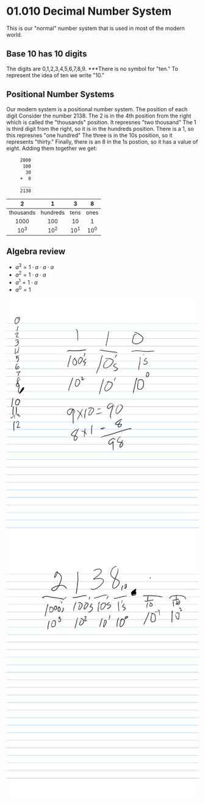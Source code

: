 # 01.010 Decimal Number System

This is our "normal" number system that is used in most of the modern world.

## Base 10 has 10 digits

The digits are 0,1,2,3,4,5,6,7,8,9.  ***There is no symbol for "ten."  To represent the idea of ten we write "10."  

## Positional Number Systems

Our modern system is a positional number system.  The position of each digit Consider the number 2138.  The 2 is in the 4th position from the right which is called the "thousands" position. It represnes "two thousand" The 1 is third digit from the right, so it is in the hundreds position. There is a 1, so this represnes "one hundred"  The three is in the 10s position, so it represents "thirty."  Finally, there is an 8 in the 1s postion, so it has a value of eight.  Adding them together we get:

```text
     2000
      100
       30
     +  8
     ____
     2138
```

2 | 1 | 3 | 8
:---:|:---:|:---:|:---:
thousands|hundreds|tens|ones
1000|100|10|1
$10^3$ | $10^2$|$10^1$|$10^0$

## Algebra review

* $a^3 = 1 \cdot a \cdot a \cdot a$
* $a^2 = 1 \cdot a \cdot a$
* $a^1 = 1 \cdot a$
* $a^0 = 1$

![Decimal worksheet](images/base10_annotated-1.png)
![Decimal worksheet2](images/base10_annotated-2.png)
